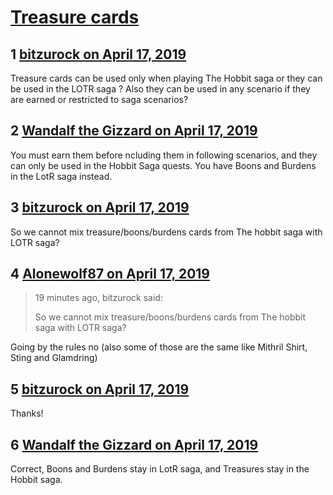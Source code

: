 # [Treasure cards](https://community.fantasyflightgames.com/topic/294085-treasure-cards/)

## 1 [bitzurock on April 17, 2019](https://community.fantasyflightgames.com/topic/294085-treasure-cards/?do=findComment&comment=3681310)

Treasure cards can be used only when playing The Hobbit saga or they can be used in the LOTR saga ? Also they can be used in any scenario if they are earned or restricted to saga scenarios?

## 2 [Wandalf the Gizzard on April 17, 2019](https://community.fantasyflightgames.com/topic/294085-treasure-cards/?do=findComment&comment=3681377)

You must earn them before ncluding them in following scenarios, and they can only be used in the Hobbit Saga quests. You have Boons and Burdens in the LotR saga instead.

## 3 [bitzurock on April 17, 2019](https://community.fantasyflightgames.com/topic/294085-treasure-cards/?do=findComment&comment=3681379)

So we cannot mix treasure/boons/burdens cards from The hobbit saga with LOTR saga?

## 4 [Alonewolf87 on April 17, 2019](https://community.fantasyflightgames.com/topic/294085-treasure-cards/?do=findComment&comment=3681394)

> 19 minutes ago, bitzurock said:
> 
> So we cannot mix treasure/boons/burdens cards from The hobbit saga with LOTR saga?

Going by the rules no (also some of those are the same like Mithril Shirt, Sting and Glamdring)

## 5 [bitzurock on April 17, 2019](https://community.fantasyflightgames.com/topic/294085-treasure-cards/?do=findComment&comment=3681396)

Thanks!

## 6 [Wandalf the Gizzard on April 17, 2019](https://community.fantasyflightgames.com/topic/294085-treasure-cards/?do=findComment&comment=3681762)

Correct, Boons and Burdens stay in LotR saga, and Treasures stay in the Hobbit saga.


